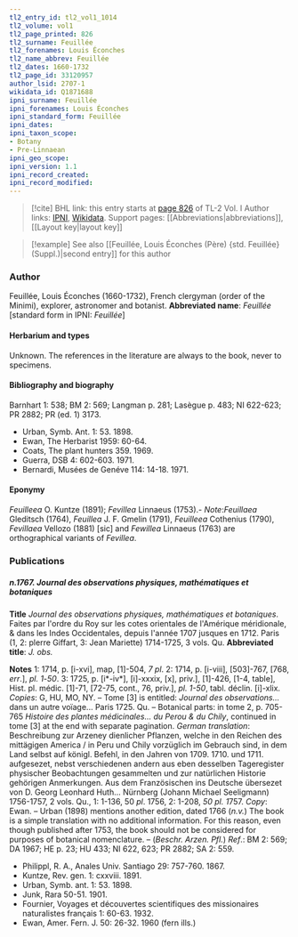 ```yaml
---
tl2_entry_id: tl2_vol1_1014
tl2_volume: vol1
tl2_page_printed: 826
tl2_surname: Feuillée
tl2_forenames: Louis Éconches
tl2_name_abbrev: Feuillée
tl2_dates: 1660-1732
tl2_page_id: 33120957
author_lsid: 2707-1
wikidata_id: Q1871688
ipni_surname: Feuillée
ipni_forenames: Louis Éconches
ipni_standard_form: Feuillée
ipni_dates: 
ipni_taxon_scope: 
- Botany
- Pre-Linnaean
ipni_geo_scope: 
ipni_version: 1.1
ipni_record_created: 
ipni_record_modified:
---
```


> [!cite] BHL link: this entry starts at [page 826](https://www.biodiversitylibrary.org/page/33120957) of TL-2 Vol. I
> Author links: [IPNI](https://www.ipni.org/a/2707-1), [Wikidata](https://www.wikidata.org/wiki/Q1871688). Support pages: [[Abbreviations|abbreviations]], [[Layout key|layout key]]

> [!example] See also [[Feuillée, Louis Éconches (Père) {std. Feuillée} (Suppl.)|second entry]] for this author

### Author

Feuillée, Louis Éconches (1660-1732), French clergyman (order of the Minimi), explorer, astronomer and botanist. 
**Abbreviated name**: *Feuillée* \[standard form in IPNI: *Feuillée*\]

#### Herbarium and types

Unknown. The references in the literature are always to the book, never to specimens.

#### Bibliography and biography

Barnhart 1: 538; BM 2: 569; Langman p. 281; Lasègue p. 483; NI 622-623; PR 2882; PR (ed. 1) 3173.
- Urban, Symb. Ant. 1: 53. 1898.
- Ewan, The Herbarist 1959: 60-64.
- Coats, The plant hunters 359. 1969.
- Guerra, DSB 4: 602-603. 1971.
- Bernardi, Musées de Genéve 114: 14-18. 1971.

#### Eponymy

*Feuilleea* O. Kuntze (1891); *Fevillea* Linnaeus (1753).- *Note*:*Feuillaea* Gleditsch (1764), *Feuillea* J. F. Gmelin (1791), *Feuilleea* Cothenius (1790), *Fevillaea* Vellozo (1881) \[sic\] and *Fewillea* Linnaeus (1763) are orthographical variants of *Fevillea*.

### Publications

##### n.1767. Journal des observations physiques, mathématiques et botaniques

**Title**
*Journal des observations physiques, mathématiques et botaniques*. Faites par l'ordre du Roy sur les cotes orientales de l'Amérique méridionale, & dans les Indes Occidentales, depuis l'année 1707 jusques en 1712. Paris (1, 2: plerre Giffart, 3: Jean Mariette) 1714-1725, 3 vols. Qu.
**Abbreviated title**: *J. obs.*

**Notes**
1: 1714, p. \[i-xvi\], map, \[1\]-504, *7 pl*.
2: 1714, p. \[i-viii\], \[503\]-767, \[768, *err*.\], *pl. 1*-*50*.
3: 1725, p. \[i\*-iv\*\], \[i\]-xxxix, \[x\], priv.\], \[1\]-426, \[1-4, table\], Hist. pl. médic. \[1\]-71, \[72-75, cont., 76, priv.\], *pl. 1-50*, tabl. déclin. \[i\]-xlix.
*Copies*: G, HU, MO, NY. – Tome \[3\] is entitled: *Journal des observations...* dans un autre voïage... Paris 1725. Qu. – Botanical parts: in tome 2, p. 705-765 *Histoire des plantes médicinales... du Perou & du Chily*, continued in tome \[3\] at the end with separate pagination.
*German translation*: Beschreibung zur Arzeney dienlicher Pflanzen, welche in den Reichen des mittägigen America / in Peru und Chily vorzüglich im Gebrauch sind, in dem Land selbst auf königl. Befehl, in den Jahren von 1709. 1710. und 1711. aufgesezet, nebst verschiedenen andern aus eben desselben Tageregister physischer Beobachtungen gesammelten und zur natürlichen Historie gehörigen Anmerkungen. Aus dem Französischen ins Deutsche übersezet von D. Georg Leonhard Huth... Nürnberg (Johann Michael Seeligmann) 1756-1757, 2 vols. Qu., 1: 1-136, 50 *pl*. 1756, 2: 1-208, *50 pl. 1*757. *Copy*: Ewan. – Urban (1898) mentions another edition, dated 1766 (*n.v.*) The book is a simple translation with no additional information. For this reason, even though published after 1753, the book should not be considered for purposes of botanical nomenclature. – (*Beschr. Arzen. Pfl.*)
*Ref*.: BM 2: 569; DA 1967; HE p. 23; HU 433; NI 622, 623; PR 2882; SA 2: 559.
- Philippl, R. A., Anales Univ. Santiago 29: 757-760. 1867.
- Kuntze, Rev. gen. 1: cxxviii. 1891.
- Urban, Symb. ant. 1: 53. 1898.
- Junk, Rara 50-51. 1901.
- Fournier, Voyages et découvertes scientifiques des missionaires naturalistes français 1: 60-63. 1932.
- Ewan, Amer. Fern. J. 50: 26-32. 1960 (fern ills.)

